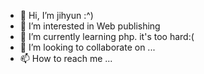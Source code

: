 - 👋 Hi, I’m jihyun :^)
- 👀 I’m interested in Web publishing
- 🌱 I’m currently learning php. it's too hard:(
- 💞️ I’m looking to collaborate on ...
- 📫 How to reach me ...

<!---
ckwlgus/ckwlgus is a ✨ special ✨ repository because its `README.md` (this file) appears on your GitHub profile.
You can click the Preview link to take a look at your changes.
--->

